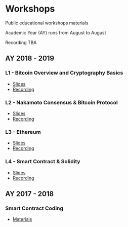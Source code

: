 # Workshops
Public educational workshops materials

Academic Year (AY) runs from August to August

Recording TBA


## AY 2018 - 2019

### L1 - Bitcoin Overview and Cryptography Basics
  - [Slides](http://ntusg-blockchain.github.io/workshops/AY2018-19/L1/L1_%20Bitcoin%20Overview%20and%20Cryptography%20Basics.pdf) 
  - [Recording](http://ntusg-blockchain.github.io/workshops/) 

### L2 - Nakamoto Consensus & Bitcoin Protocol
  - [Slides](http://ntusg-blockchain.github.io/workshops/AY2018-19/L2/L2_%20Nakamoto%20Consensus%20and%20Bitcoin%20Protocol.pdf) 
  - [Recording](http://ntusg-blockchain.github.io/workshops/) 

### L3 - Ethereum
  - [Slides](http://ntusg-blockchain.github.io/workshops/AY2018-19/L3/L3_%20Ethereum.pdf) 
  - [Recording](http://ntusg-blockchain.github.io/workshops/) 

### L4 - Smart Contract & Solidity
  - [Slides](http://ntusg-blockchain.github.io/workshops/AY2018-19/L4/L4_%20Smart%20Contracts%20&%20Solidity.pdf) 
  - [Recording](http://ntusg-blockchain.github.io/workshops/) 

## AY 2017 - 2018 

### Smart Contract Coding
  - [Materials](https://github.com/ntusg-blockchain/workshops/tree/master/AY2017-18/2018-04) 

